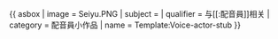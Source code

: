{{ asbox
| image     = Seiyu.PNG
| subject   =
| qualifier = 与[[:配音員]]相关
| category  = 配音員小作品
| name = Template:Voice-actor-stub
}}<noinclude></noinclude>